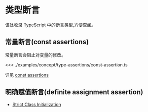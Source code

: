 # 类型断言

该处收录 TypeScript 中的断言类型,方便查阅。

## 常量断言(const assertions)
常量断言会阻止对变量的修改。

<<< ./examples/concept/type-assertions/const-assertion.ts

详见 [const assertions](https://www.typescriptlang.org/docs/handbook/release-notes/overview.html#const-assertions)

## 明确赋值断言(definite assignment assertion)
* [Strict Class Initialization](https://www.typescriptlang.org/v2/docs/handbook/release-notes/overview.html#strict-class-initialization)